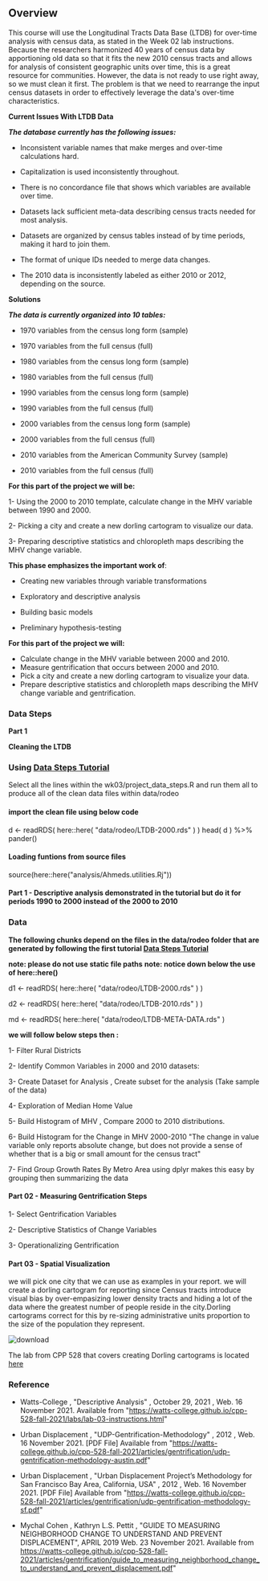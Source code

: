 ## Overview 

This course will use the Longitudinal Tracts Data Base (LTDB) for over-time analysis with census data, as stated in the Week 02 lab instructions.
Because the researchers harmonized 40 years of census data by apportioning old data so that it fits the new 2010 census tracts and allows for analysis of consistent
geographic units over time, this is a great resource for communities. However, the data is not ready to use right away, so we must clean it first. 
The problem is that we need to rearrange the input census datasets in order to effectively leverage the data's over-time characteristics.

**Current Issues With LTDB Data**

***The database currently has the following issues:***

- Inconsistent variable names that make merges and over-time calculations hard.

- Capitalization is used inconsistently throughout.

- There is no concordance file that shows which variables are available over time.

- Datasets lack sufficient meta-data describing census tracts needed for most analysis.

- Datasets are organized by census tables instead of by time periods, making it hard to join them.

- The format of unique IDs needed to merge data changes.

- The 2010 data is inconsistently labeled as either 2010 or 2012, depending on the source.


**Solutions**

***The data is currently organized into 10 tables:***

- 1970 variables from the census long form (sample)

- 1970 variables from the full census (full)

- 1980 variables from the census long form (sample)

- 1980 variables from the full census (full)

- 1990 variables from the census long form (sample)

- 1990 variables from the full census (full)

- 2000 variables from the census long form (sample)

- 2000 variables from the full census (full)

- 2010 variables from the American Community Survey (sample)

- 2010 variables from the full census (full)


**For this part of the project we will be:**

1- Using the 2000 to 2010 template, calculate change in the MHV variable between 1990 and 2000.

2- Picking a city and create a new dorling cartogram to visualize our data.

3- Preparing descriptive statistics and chloropleth maps describing the MHV change variable.

**This phase emphasizes the important work of**:

- Creating new variables through variable transformations

- Exploratory and descriptive analysis

- Building basic models

- Preliminary hypothesis-testing

**For this part of the project we will:**

- Calculate change in the MHV variable between 2000 and 2010.
- Measure gentrification that occurs between 2000 and 2010.
- Pick a city and create a new dorling cartogram to visualize your data.
- Prepare descriptive statistics and chloropleth maps describing the MHV change variable and gentrification.

### Data Steps

**Part 1** 

**Cleaning the LTDB** 

### Using [Data Steps Tutorial](https://watts-college.github.io/cpp-528-fall-2021/labs/PROJECT-DATA-STEPS.html)

Select all the lines within the wk03/project_data_steps.R and run them all to produce all of the clean data files within data/rodeo 

#### import the clean file using below code

d <- readRDS( here::here( "data/rodeo/LTDB-2000.rds" ) )
head( d ) %>% pander()

#### Loading funtions from source files

source(here::here("analysis/Ahmeds.utilities.Rj"))

#### Part 1 -  Descriptive analysis demonstrated in the tutorial but do it for periods 1990 to 2000 instead of the 2000 to 2010 

### Data

**The following chunks depend on the files in the data/rodeo folder that are generated by following the first tutorial [Data Steps Tutorial](https://watts-college.github.io/cpp-528-fall-2021/labs/PROJECT-DATA-STEPS.html)**

**note: please do not use static file paths**
**note: notice down below the use of here::here()**

d1 <- readRDS( here::here( "data/rodeo/LTDB-2000.rds" ) )

d2 <- readRDS( here::here( "data/rodeo/LTDB-2010.rds" ) )

md <- readRDS( here::here( "data/rodeo/LTDB-META-DATA.rds" ) 

**we will follow below steps then :**

1- Filter Rural Districts

2- Identify Common Variables in 2000 and 2010 datasets:

3- Create Dataset for Analysis , Create subset for the analysis (Take sample of the data)

4- Exploration of Median Home Value

5- Build Histogram of MHV , Compare 2000 to 2010 distributions.

6- Build Histogram for the Change in MHV 2000-2010 "The change in value variable only reports absolute change, but does not provide a sense of whether that is a big or small amount for the census tract"

7- Find Group Growth Rates By Metro Area using dplyr makes this easy by grouping then summarizing the data


#### Part 02 - Measuring Gentrification Steps

1- Select Gentrification Variables

2- Descriptive Statistics of Change Variables

3- Operationalizing Gentrification


#### Part 03 - Spatial Visualization


we will pick one city that we can use as examples in your report. we will create a dorling cartogram for reporting since Census tracts introduce visual bias by over-empasizing lower density tracts and hiding a lot of the data where the greatest number of people reside in the city.Dorling cartograms correct for this by re-sizing administrative units proportion to the size of the population they represent.

![download](https://user-images.githubusercontent.com/77247268/143398681-5fe4ac91-05d7-4bef-9103-0df90fcdaeda.png)

The lab from CPP 528 that covers creating Dorling cartograms is located [here](https://ds4ps.org/cpp-529-master/labs/lab-04-instructions.html)


### Reference

- Watts-College , "Descriptive Analysis" , October 29, 2021 ,  Web. 16 November 2021. Available from "https://watts-college.github.io/cpp-528-fall-2021/labs/lab-03-instructions.html"

- Urban Displacement , "UDP-Gentrification-Methodology" , 2012 , Web. 16 November 2021. [PDF File] Available from "https://watts-college.github.io/cpp-528-fall-2021/articles/gentrification/udp-gentrification-methodology-austin.pdf"

- Urban Displacement , "Urban Displacement Project’s Methodology for San Francisco Bay Area, California, USA" , 2012 , Web. 16 November 2021. [PDF File] Available from "https://watts-college.github.io/cpp-528-fall-2021/articles/gentrification/udp-gentrification-methodology-sf.pdf"

- Mychal Cohen , Kathryn L.S. Pettit , "GUIDE TO MEASURING NEIGHBORHOOD CHANGE TO UNDERSTAND AND PREVENT DISPLACEMENT", APRIL 2019 Web. 23 November 2021. Available from https://watts-college.github.io/cpp-528-fall-2021/articles/gentrification/guide_to_measuring_neighborhood_change_to_understand_and_prevent_displacement.pdf"




